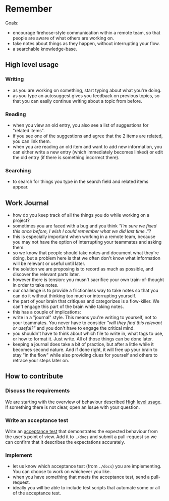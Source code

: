 Remember
====

Goals:

- encourage firehose-style communication within a remote team, so that people are aware of what others are working on.
- take notes about things as they happen, without interrupting your flow.
- a searchable knowledge-base.

<a name="HighLevelUsage"></a>
High level usage
----

### Writing

- as you are working on something, start typing about what you're doing.
- as you type an autosuggest gives you feedback on previous topics, so that you can easily continue writing about a topic from before.

### Reading

- when you view an old entry, you also see a list of suggestions for "related items".
- if you see one of the suggestions and agree that the 2 items are related, you can link them.
- when you are reading an old item and want to add new information, you can either write a new entry (which immediately becomes linked) or edit the old entry (if there is something incorrect there).

### Searching

- to search for things you type in the search field and related items appear.

Work Journal
----

- how do you keep track of all the things you do while working on a project?
- sometimes you are faced with a bug and you think _"I'm sure we fixed this once before, I wish I could remember what we did last time.."_?
- this is especially important when working in a remote team, because you may not have the option of interrupting your teammates and asking them.
- so we know that people should take notes and document what they're doing, but a problem here is that we often don't know what information will be relevant or useful until later.
- the solution we are proposing is to record as much as possible, and discover the relevant parts later.
- however there is tension: you musn't sacrifice your own train-of-thought in order to take notes.
- our challenge is to provide a frictionless way to take notes so that you can do it without thinking too much or interrupting yourself.
- the part of your brain that critiques and categorizes is a flow-killer. We can't engage this part of the brain while taking notes.
- this has a couple of implications:
 - write in a "journal" style. This means you're writing to yourself, not to your teammates. You never have to consider _"will they find this relevant or useful?"_ and you don't have to engage the critical mind.
 - you shouldn't have to think about which file to write in, what tags to use, or how to format it. Just write. All of those things can be done later.
- keeping a journal does take a bit of practice, but after a little while it becomes second nature. And if done right, it will free up your brain to stay "in the flow" while also providing clues for yourself and others to retrace your steps later on.

How to contribute
----

### Discuss the requirements

We are starting with the overview of behaviour described [High level usage](#HighLevelUsage). If something there is not clear, open an Issue with your question.

### Write an acceptance test

Write an [acceptance test](https://github.com/x-team/standards/blob/master/end-user-tests/README.md) that demonstrates the expected behaviour from the user's point of view. Add it to `./docs` and submit a pull-request so we can confirm that it describes the expectations accurately.

### Implement

- let us know which acceptance test (from `./docs`) you are implementing. You can choose to work on whichever you like.
- when you have something that meets the acceptance test, send a pull-request.
- ideally you will be able to include test scripts that automate some or all of the acceptance test.
